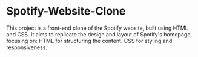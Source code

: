 # Spotify-Website-Clone
This project is a front-end clone of the Spotify website, built using HTML and CSS. It aims to replicate the design and layout of Spotify's homepage, focusing on:  HTML for structuring the content. CSS for styling and responsiveness.
